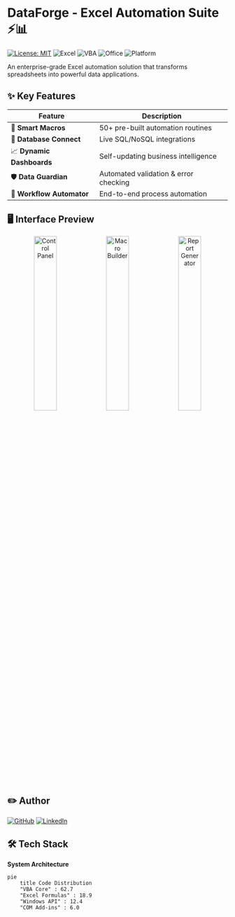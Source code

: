 # DataForge - Excel Automation Suite ⚡📊

[![License: MIT](https://img.shields.io/badge/License-MIT-blue.svg)](https://opensource.org/licenses/MIT)
![Excel](https://img.shields.io/badge/Excel-2016+-217346?logo=microsoftexcel&logoColor=white)
![VBA](https://img.shields.io/badge/VBA-7.1+-867DB1?logo=visualbasic&logoColor=white)
![Office](https://img.shields.io/badge/Powered%20by-MS%20Office-D83B01?logo=microsoftoffice)
![Platform](https://img.shields.io/badge/Platform-Windows-0078D6?logo=windows11)

An enterprise-grade Excel automation solution that transforms spreadsheets into powerful data applications.

## ✨ Key Features

| Feature | Description |
|---------|-------------|
| 🤖 **Smart Macros** | 50+ pre-built automation routines |
| 🔗 **Database Connect** | Live SQL/NoSQL integrations |
| 📈 **Dynamic Dashboards** | Self-updating business intelligence |
| 🛡️ **Data Guardian** | Automated validation & error checking |
| 🔄 **Workflow Automator** | End-to-end process automation |

## 🖥️ Interface Preview

<div align="center">
  <img src="screenshots/dashboard.png" width="32%" alt="Control Panel">
  <img src="screenshots/automation.png" width="32%" alt="Macro Builder"> 
  <img src="screenshots/reports.png" width="32%" alt="Report Generator">
</div>

## ✏️ Author <a name="author"></a>

[![GitHub](https://img.shields.io/badge/-Ingrid_Vasconcelos-181717?logo=github&logoColor=white)](https://github.com/Ingridvasc)
[![LinkedIn](https://img.shields.io/badge/-Connect-0A66C2?logo=linkedin)](https://linkedin.com/in/yourprofile)

## 🛠 Tech Stack

**System Architecture**
```mermaid
pie
    title Code Distribution
    "VBA Core" : 62.7
    "Excel Formulas" : 18.9
    "Windows API" : 12.4
    "COM Add-ins" : 6.0
